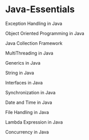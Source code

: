 # Java-Essentials

Exception Handling in Java

Object Oriented Programming in Java

Java Collection Framework

MultiThreading in Java

Generics in Java

String in Java

Interfaces in Java

Synchronization in Java

Date and Time in Java

File Handling in Java

Lambda Expression in Java

Concurrency in Java
